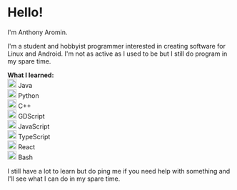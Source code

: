 # Hello!

I'm Anthony Aromin.

I'm a student and hobbyist programmer interested in creating software for Linux and Android. I'm not as active as I used to be but I still do program in my spare time.

__What I learned:__  
<img src="https://cdn.jsdelivr.net/gh/devicons/devicon/icons/java/java-original.svg" width="20px" /> Java  
<img src="https://cdn.jsdelivr.net/gh/devicons/devicon/icons/python/python-original.svg" width="20px" /> Python  
<img src="https://cdn.jsdelivr.net/gh/devicons/devicon/icons/cplusplus/cplusplus-plain.svg" width="20px" /> C++  
<img src="https://cdn.jsdelivr.net/gh/devicons/devicon/icons/godot/godot-original.svg" width="20px" /> GDScript  
<img src="https://cdn.jsdelivr.net/gh/devicons/devicon/icons/javascript/javascript-original.svg" width="20px"/> JavaScript  
<img src="https://cdn.jsdelivr.net/gh/devicons/devicon/icons/typescript/typescript-original.svg" width="20px"/> TypeScript  
<img src="https://cdn.jsdelivr.net/gh/devicons/devicon/icons/react/react-original.svg" width="20px"/> React  
<img src="https://cdn.jsdelivr.net/gh/devicons/devicon/icons/bash/bash-original.svg" width="20px" /> Bash

I still have a lot to learn but do ping me if you need help with something and I'll see what I can do in my spare time.
